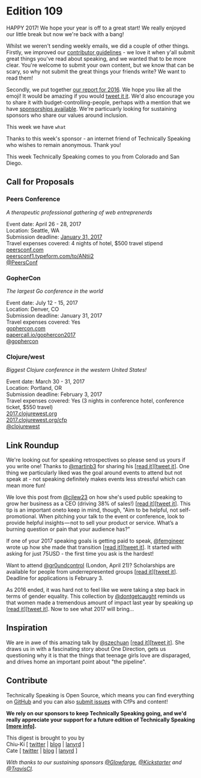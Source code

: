 # Edition 109

HAPPY 2017! We hope your year is off to a great start! We really enjoyed our little break but now we're back with a bang!

Whilst we weren't sending weekly emails, we did a couple of other things. Firstly, we improved our [contributor guidelines](https://github.com/catehstn/technically-speaking/blob/master/CONTRIBUTING.md) - we love it when y'all submit great things you've read about speaking, and we wanted that to be more clear. You're welcome to submit your own content, but we know that can be scary, so why not submit the great things your friends write? We want to read them!

Secondly, we put together [our report for 2016](https://cate.blog/2017/01/24/technically-speaking-2016-emoji-report/). We hope you like all the emoji! It would be amazing if you would [tweet it it](https://twitter.com/home?status=Check%20out%20the%20%40techspeakdigest%202016%20emoji%20report!%20https%3A//cate.blog/2017/01/24/technically-speaking-2016-emoji-report/). We'd also encourage you to share it with budget-controlling-people, perhaps with a mention that we have [sponsorships available](https://techspeak.email/sponsorship/). We're particuarly looking for sustaining sponsors who share our values around inclusion.

This week we have `what`

Thanks to this week's sponsor - an internet friend of Technically Speaking who wishes to remain anonymous. Thank you!

This week Technically Speaking comes to you from Colorado and San Diego.


## Call for Proposals

### Peers Conference
*A therapeutic professional gathering of web entreprenerds*

Event date: April 26 - 28, 2017  
Location: Seattle, WA  
Submission deadline: [January 31, 2017](https://twitter.com/PeersConf/status/823650240733609984)  
Travel expenses covered: 4 nights of hotel, $500 travel stipend  
[peersconf.com](http://peersconf.com/)  
[peersconf1.typeform.com/to/ANtii2](https://peersconf1.typeform.com/to/ANtii2)  
[@PeersConf](https://twitter.com/PeersConf)


### GopherCon
*The largest Go conference in the world*

Event date: July 12 - 15, 2017  
Location: Denver, CO  
Submission deadline: January 31, 2017  
Travel expenses covered: Yes  
[gophercon.com](https://gophercon.com/)  
[papercall.io/gophercon2017](https://papercall.io/gophercon2017)  
[@gophercon](https://twitter.com/gophercon)


### Clojure/west
_Biggest Clojure conference in the western United States!_

Event date: March 30 - 31, 2017  
Location: Portland, OR  
Submission deadline: February 3, 2017  
Travel expenses covered: Yes (3 nights in conference hotel, conference ticket, $550 travel)  
[2017.clojurewest.org](http://2017.clojurewest.org)  
[2017.clojurewest.org/cfp](http://2017.clojurewest.org/cfp)  
[@clojurewest](https://twitter.com/ClojureWest)


## Link Roundup

We're looking out for speaking retrospectives so please send us yours if you write one! Thanks to [@martinb3](http://twitter.com/martinb3) for sharing his [[read it](http://martinb3.io/public-speaking-2016/)][[tweet it](https://twitter.com/home?status=Public%20speaking%20retrospective%2C%202016%20edition%20by%20%40martinb3%20http%3A//martinb3.io/public-speaking-2016/%20via%20%40techspeakdigest)]. One thing we particularly liked was the goal around events to attend but not speak at - not speaking definitely makes events less stressful which can mean more fun!

We love this post from [@cjlew23](http://twitter.com/cjlew23) on how she's used public speaking to grow her business as a CEO (driving 38% of sales!) [[read it](https://m.signalvnoise.com/what-i-learned-speaking-at-events-as-a-ceo-for-the-past-2-5-years-8c772664af23#.cmwikl9lc)][[tweet it](https://twitter.com/home?status=What%20I%20learned%20speaking%20at%20events%20as%20a%20CEO%20for%20the%20past%202.5%20years%20by%20%40cjlew23%20https%3A//m.signalvnoise.com/what-i-learned-speaking-at-events-as-a-ceo-for-the-past-2-5-years-8c772664af23%23.cmwikl9lc%20via%20%40techspeakdigest)]. This tip is an important oneto keep in mind, though, "Aim to be helpful, not self-promotional. When pitching your talk to the event or conference, look to provide helpful insights — not to sell your product or service. What’s a burning question or pain that your audience has?"

If one of your 2017 speaking goals is getting paid to speak, [@femgineer](http://twitter.com/femgineer) wrote up how she made that transition [[read it](https://www.entrepreneur.com/article/247382)][[tweet it](https://twitter.com/home?status=3%20Steps%20for%20Getting%20Paid%20for%20Public%20Speaking%20by%20%40femgineer%20https%3A//www.entrepreneur.com/article/247382%20via%20%40techspeakdigest)]. It started with asking for just 75USD - the first time you ask is the hardest!

Want to attend [@gr0undcontrol](http://twitter.com/gr0undcontrol) (London, April 21)? Scholarships are available for people from underrepresented groups [[read it](http://2017.groundcontrolconf.com/blog/2016-10-18-ground-control-2017-scholarship-scheme)][[tweet it](https://twitter.com/home?status=2017%20Scholarship%20Scheme%20by%20%40gr0undcontrol%20http%3A//2017.groundcontrolconf.com/blog/2016-10-18-ground-control-2017-scholarship-scheme%20via%20%40techspeakdigest)]. Deadline for applications is February 3.

As 2016 ended, it was hard not to feel like we were taking a step back in terms of gender equality. This collection by [@dontgetcaught](http://twitter.com/dontgetcaught) reminds us that women made a tremendous amount of impact last year by speaking up [[read it](http://eloquentwoman.blogspot.com/2016/12/the-10-most-important-speeches-by-women.html)][[tweet it](https://twitter.com/home?status=The%2010%20most%20important%20speeches%20by%20women%20in%202016%20by%20%40dontgetcaught%20http%3A//eloquentwoman.blogspot.com/2016/12/the-10-most-important-speeches-by-women.html%20via%20%40techspeakdigest)]. Now to see what 2017 will bring...

## Inspiration

We are in awe of this amazing talk by [@szechuan](http://twitter.com/szechuan) [[read it](http://www.sachajudd.com/one-direction)][[tweet it](https://twitter.com/home?status=How%20the%20tech%20sector%20could%20move%20in%20One%20Direction%20%E2%80%94%20Sacha%20Judd%20by%20%40szechuan%20http%3A//www.sachajudd.com/one-direction%20via%20%40techspeakdigest)]. She draws us in with a fascinating story about One Direction, gets us questioning why it is that the things that teenage girls love are disparaged, and drives home an important point about "the pipeline".

## Contribute

Technically Speaking is Open Source, which means you can find everything on [GitHub](https://github.com/catehstn/technically-speaking/) and you can also [submit issues](https://github.com/catehstn/technically-speaking/issues/new) with CfPs and content!

**We rely on our sponsors to keep Technically Speaking going, and we'd really appreciate your support for a future edition of Technically Speaking [[more info](http://www.techspeak.email/sponsorship/)].**  


This digest is brought to you by  
Chiu-Ki [ [twitter](https://twitter.com/chiuki) | [blog](http://blog.sqisland.com/) | [lanyrd](http://lanyrd.com/profile/chiuki/) ]  
Cate [ [twitter](https://twitter.com/catehstn) | [blog](http://www.cate.blog/) | [lanyrd](http://lanyrd.com/profile/catehstn/) ]

*With thanks to our sustaining sponsors [@Glowforge](http://twitter.com/glowforge), [@Kickstarter](http://twitter.com/kickstarter) and [@TravisCI](http://twitter.com/travisci).*
